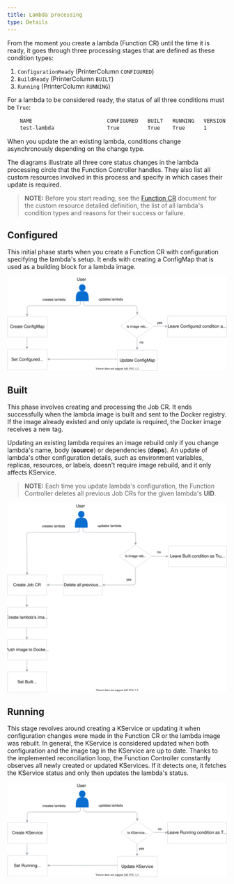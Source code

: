```yaml
---
title: Lambda processing
type: Details
---
```


From the moment you create a lambda (Function CR) until the time it is ready, it goes through three processing stages that are defined as these condition types:

1. `ConfigurationReady` (PrinterColumn `CONFIGURED`)
2. `BuildReady` (PrinterColumn `BUILT`)
3. `Running` (PrinterColumn `RUNNING`)

For a lambda to be considered ready, the status of all three conditions must be `True`:  

```bash
    NAME                        CONFIGURED   BUILT   RUNNING   VERSION   AGE
    test-lambda                 True         True    True      1         18m
```

When you update the an existing lambda, conditions change asynchronously depending on the change type.  

The diagrams illustrate all three core status changes in the lambda processing circle that the Function Controller handles. They also list all custom resources involved in this process and specify in which cases their update is required.

>**NOTE:** Before you start reading, see the [Function CR](#custom-resource-function) document for the custom resource detailed definition, the list of all lambda's condition types and reasons for their success or failure.

## Configured

This initial phase starts when you create a Function CR with configuration specifying the lambda's setup. It ends with creating a ConfigMap that is used as a building block for a lambda image.

![Lambda configured](./assets/configured.svg)

## Built

This phase involves creating and processing the Job CR. It ends successfully when the lambda image is built and sent to the Docker registry. If the image already existed and only update is required, the Docker image receives a new tag.

Updating an existing lambda requires an image rebuild only if you change lambda's name, body (**source**) or dependencies (**deps**). An update of lambda's other configuration details, such as environment variables, replicas, resources, or labels, doesn't require image rebuild, and it only affects KService.

> **NOTE:** Each time you update lambda's configuration, the Function Controller deletes all previous Job CRs for the given lambda's **UID**.

![Lambda built](./assets/built.svg)

## Running

This stage revolves around creating a KService or updating it when configuration changes were made in the Function CR or the lambda image was rebuilt. In general, the KService is considered updated when both configuration and the image tag in the KService are up to date. Thanks to the implemented reconciliation loop, the Function Controller constantly observes all newly created or updated KServices. If it detects one, it fetches the KService status and only then updates the lambda's status.

![Lambda running](./assets/running.svg)
